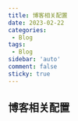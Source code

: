 ```yaml
---
title: 博客相关配置
date: 2023-02-22
categories: 
 - Blog
tags: 
 - Blog
sidebar: 'auto'
comment: false
sticky: true
---
```


## 博客相关配置